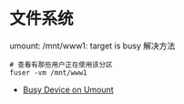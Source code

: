 # 文件系统

umount: /mnt/www1: target is busy 解决方法

```
# 查看有那些用户正在使用该分区
fuser -vm /mnt/www1 
````

- [Busy Device on Umount](https://unix.stackexchange.com/questions/107885/busy-device-on-umount)
